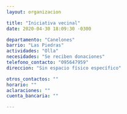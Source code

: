 ```yaml
---
layout: organizacion

title: "Iniciativa vecinal"
date: 2020-04-30 18:09:30 -0300

departamento: "Canelones"
barrio: "Las Piedras"
actividades: "Olla"
necesidades: "Se reciben donaciones"
telefono_contacto: "095647959"
direccion: "Sin espacio físico específico"

otros_contactos: ""
horario: ""
aclaraciones: ""
cuenta_bancaria: ""

---
```

